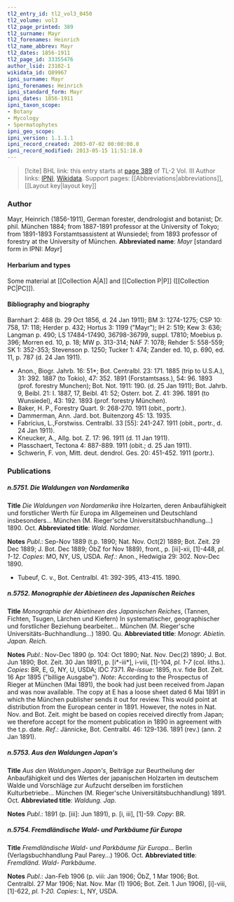 ```yaml
---
tl2_entry_id: tl2_vol3_0450
tl2_volume: vol3
tl2_page_printed: 389
tl2_surname: Mayr
tl2_forenames: Heinrich
tl2_name_abbrev: Mayr
tl2_dates: 1856-1911
tl2_page_id: 33355476
author_lsid: 23102-1
wikidata_id: Q89967
ipni_surname: Mayr
ipni_forenames: Heinrich
ipni_standard_form: Mayr
ipni_dates: 1856-1911
ipni_taxon_scope: 
- Botany
- Mycology
- Spermatophytes
ipni_geo_scope: 
ipni_version: 1.1.1.1
ipni_record_created: 2003-07-02 00:00:00.0
ipni_record_modified: 2013-05-15 11:51:18.0
---
```


> [!cite] BHL link: this entry starts at [page 389](https://www.biodiversitylibrary.org/page/33355476) of TL-2 Vol. III
> Author links: [IPNI](https://www.ipni.org/a/23102-1), [Wikidata](https://www.wikidata.org/wiki/Q89967). Support pages: [[Abbreviations|abbreviations]], [[Layout key|layout key]]

### Author

Mayr, Heinrich (1856-1911), German forester, dendrologist and botanist; Dr. phil. München 1884; from 1887-1891 professor at the University of Tokyo; from 1891-1893 Forstamtsassistent at Wunsiedel; from 1893 professor of forestry at the University of München. 
**Abbreviated name**: *Mayr* \[standard form in IPNI: *Mayr*\]

#### Herbarium and types

Some material at [[Collection A|A]] and [[Collection P|P]] ([[Collection PC|PC]]).

#### Bibliography and biography

Barnhart 2: 468 (b. 29 Oct 1856, d. 24 Jan 1911); BM 3: 1274-1275; CSP 10: 758, 17: 118; Herder p. 432; Hortus 3: 1199 ("Mayr"); IH 2: 519; Kew 3: 636; Langman p. 490; LS 17484-17490, 36798-36799, suppl. 17810; Moebius p. 396; Morren ed. 10, p. 18; MW p. 313-314; NAF 7: 1078; Rehder 5: 558-559; SK 1: 352-353; Stevenson p. 1250; Tucker 1: 474; Zander ed. 10, p. 690, ed. 11, p. 787 (d. 24 Jan 1911).
- Anon., Biogr. Jahrb. 16: 51\*; Bot. Centralbl. 23: 171. 1885 (trip to U.S.A.), 31: 392. 1887 (to Tokio), 47: 352. 1891 (Forstamtsass.), 54: 96. 1893 (prof. forestry Munchen); Bot. Not. 1911: 190. (d. 25 Jan 1911); Bot. Jahrb. 9, Beibl. 21: I. 1887, 17, Beibl. 41: 52; Osterr. bot. Z. 41: 396. 1891 (to Wunsiedel), 43: 192. 1893 (prof. forestry München).
- Baker, H. P., Forestry Quart. 9: 268-270. 1911 (obit., portr.).
- Dammerman, Ann. Jard. bot. Buitenzorg 45: 13. 1935.
- Fabricius, L.,Forstwiss. Centralbl. 33 \[55\]: 241-247. 1911 (obit., portr., d. 24 Jan 1911).
- Kneucker, A., Allg. bot. Z. 17: 96. 1911 (d. 11 Jan 1911).
- Plasschaert, Tectona 4: 887-889. 1911 (obit.; d. 25 Jan 1911).
- Schwerin, F. von, Mitt. deut. dendrol. Ges. 20: 451-452. 1911 (portr.).

### Publications

##### n.5751. Die Waldungen von Nordamerika

**Title**
*Die Waldungen von Nordamerika* ihre Holzarten, deren Anbaufähigkeit und forstlicher Werth für Europa im Allgemeinen und Deutschland insbesonders... München (M. Rieger'sche Universitätsbuchhandlung...) 1890. Oct.
**Abbreviated title**: *Wald. Nordamer.*

**Notes**
*Publ*.: Sep-Nov 1889 (t.p. 1890; Nat. Nov. Oct(2) 1889; Bot. Zeit. 29 Dec 1889; J. Bot. Dec 1889; ÖbZ for Nov 1889), front., p. \[iii\]-xii, \[1\]-448, *pl. 1-12. Copies*: MO, NY, US, USDA.
*Ref*.: Anon., Hedwigia 29: 302. Nov-Dec 1890.
- Tubeuf, C. v., Bot. Centralbl. 41: 392-395, 413-415. 1890.

##### n.5752. Monographie der Abietineen des Japanischen Reiches

**Title**
*Monographie der Abietineen des Japanischen Reiches*, (Tannen, Fichten, Tsugen, Lärchen und Kiefern) In systematischer, geographischer und forstlicher Beziehung bearbeitet... München (M. Rieger'sche Universitäts-Buchhandlung...) 1890. Qu.
**Abbreviated title**: *Monogr. Abietin. Japan. Reich.*

**Notes**
*Publ*.: Nov-Dec 1890 (p. 104: Oct 1890; Nat. Nov. Dec(2) 1890; J. Bot. Jun 1890; Bot. Zeit. 30 Jan 1891), p. \[i\*-iii\*\], i-viii, \[1\]-104, *pl. 1-7* (col. liths.). *Copies*: BR, E, G, NY, U, USDA; IDC 7371.
*Re-issue*: 1895, n.v. fide Bot. Zeit. 16 Apr 1895 ("billige Ausgabe").
*Note*: According to the Prospectus of Rieger at München (Mai 1891), the book had just been received from Japan and was now available. The copy at E has a loose sheet dated 6 Mai 1891 in which the München publisher sends it out for review. This would point at distribution from the European center in 1891. However, the notes in Nat. Nov. and Bot.
Zeit. might be based on copies received directly from Japan; we therefore accept for the moment publication in 1890 in agreement with the t.p. date.
*Ref*.: Jännicke, Bot. Centralbl. 46: 129-136. 1891 (rev.) (ann. 2 Jan 1891).

##### n.5753. Aus den Waldungen Japan's

**Title**
*Aus den Waldungen Japan's*, Beiträge zur Beurtheilung der Anbaufähigkeit und des Wertes der japanischen Holzarten im deutschem Walde und Vorschläge zur Aufzucht derselben im forstlichen Kulturbetriebe... München (M. Rieger'sche Universitätsbuchhandlung) 1891. Oct.
**Abbreviated title**: *Waldung. Jap.*

**Notes**
*Publ*.: 1891 (p. \[iii\]: Jun 1891), p. \[i, iii\], \[1\]-59. *Copy*: BR.

##### n.5754. Fremdländische Wald- und Parkbäume für Europa

**Title**
*Fremdländische Wald- und Parkbäume für Europa*... Berlin (Verlagsbuchhandlung Paul Parey...) 1906. Oct.
**Abbreviated title**: *Fremdländ. Wald- Parkbäume*.

**Notes**
*Publ*.: Jan-Feb 1906 (p. viii: Jan 1906; ÖbZ, 1 Mar 1906; Bot. Centralbl. 27 Mar 1906; Nat. Nov. Mar (1) 1906; Bot. Zeit. 1 Jun 1906), \[i\]-viii, \[1\]-622, *pl. 1-20. Copies*: L, NY, USDA.


